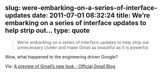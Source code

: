 slug: were-embarking-on-a-series-of-interface-updates
date: 2011-07-01 08:32:24
title: We’re embarking on a series of interface updates to help strip out...
type: quote
---

> We’re embarking on a series of interface updates to help strip out unnecessary clutter and make Gmail as beautiful as it is powerful.

Wow, what happened to the engineering driven Google?

 Via: [A preview of Gmail’s new look - Official Gmail Blog](http://gmailblog.blogspot.com/2011/06/preview-of-gmails-new-look.html?utm_source=twitter)
